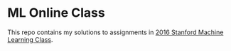 # ML Online Class

This repo contains my solutions to assignments in [2016 Stanford Machine Learning Class](https://www.coursera.org/learn/machine-learning/).

